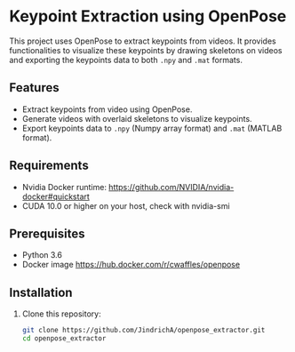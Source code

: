 # Keypoint Extraction using OpenPose

This project uses OpenPose to extract keypoints from videos. It provides functionalities to visualize these keypoints by drawing skeletons on videos and exporting the keypoints data to both `.npy` and `.mat` formats.

## Features

- Extract keypoints from video using OpenPose.
- Generate videos with overlaid skeletons to visualize keypoints.
- Export keypoints data to `.npy` (Numpy array format) and `.mat` (MATLAB format).


## Requirements

- Nvidia Docker runtime: https://github.com/NVIDIA/nvidia-docker#quickstart
- CUDA 10.0 or higher on your host, check with nvidia-smi


## Prerequisites

- Python 3.6
- Docker image https://hub.docker.com/r/cwaffles/openpose
## Installation

1. Clone this repository:
   ```bash
   git clone https://github.com/JindrichA/openpose_extractor.git
   cd openpose_extractor
   ```

